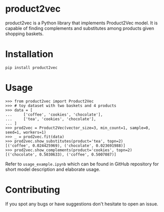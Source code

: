 # product2vec

product2vec is a Python library that implements Product2Vec model. It is capable of finding complements and substitutes among products given shopping baskets.

# Installation

```
pip install product2vec
```

# Usage

```
>>> from product2vec import Product2Vec
>>> # toy dataset with two baskets and 4 products
>>> data = [
...     ['coffee', 'cookies', 'chocolate'],
...     ['tea', 'cookies', 'chocolate'],
... ]
>>> prod2vec = Product2Vec(vector_size=3, min_count=1, sample=0, seed=1, workers=1)
>>> _ = prod2vec.fit(data)
>>> prod2vec.show_substitutes(product='tea', topn=2)
[('coffee', 0.024425969), ('chocolate', 0.023691988)]
>>> prod2vec.show_complements(product='cookies', topn=2)
[('chocolate', 0.5030633), ('coffee', 0.5007087)]
```

Refer to `usage_example.ipynb` which can be found in GitHub repository for short model description and elaborate usage.

# Contributing

If you spot any bugs or have suggestions don't hesitate to open an issue.
